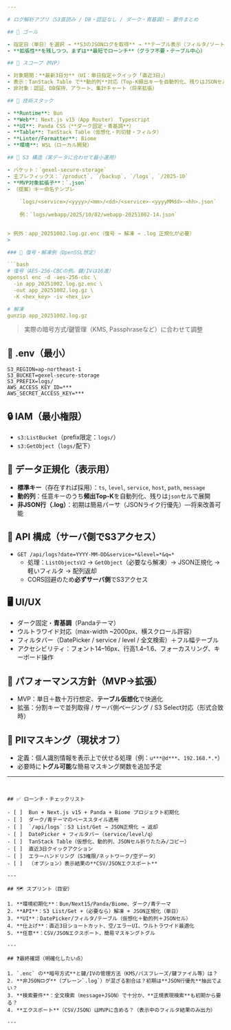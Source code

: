 ```yaml
---

# ログ解析アプリ（S3直読み / DB・認証なし / ダーク・青基調）— 要件まとめ

## 🎯 ゴール

- 指定日（単日）を選択 → **S3のJSONログを取得** → **テーブル表示（フィルタ/ソート/検索）**
- **拡張性**を残しつつ、まずは**最短でローンチ**（グラフ不要・テーブル中心）

## 🧭 スコープ（MVP）

- 対象期間：**最新3日分**（UI：単日指定＋クイック「直近3日」）
- 表示：TanStack Table で**動的列**対応（Top-K頻出キーを自動列化、残りはJSONセルで展開）
- 非対象：認証、DB保持、アラート、集計チャート（将来拡張）

## 🧱 技術スタック

- **Runtime**: Bun
- **Web**: Next.js v15（App Router） Typescript
- **UI**: Panda CSS（**ダーク固定・青基調**）
- **Table**: TanStack Table（仮想化・列切替・フィルタ）
- **Linter/Formatter**: Biome
- **環境**: WSL（ローカル開発）

## 📁 S3 構造（実データに合わせて最小運用）

- バケット：`gexel-secure-storage`
- 主プレフィックス：`/product`, `/backup`, `/logs`, `/2025-10`
- **MVP対象拡張子**：`.json`
- （提案）キー命名テンプレ
    
    `logs/<service>/<yyyy>/<mm>/<dd>/<service>-<yyyyMMdd>-<hh>.json`
    
    例：`logs/webapp/2025/10/02/webapp-20251002-14.json`
    

> 例外：app_20251002.log.gz.enc（復号 → 解凍 → .log 正規化が必要）
> 

### 🔐 復号・解凍例（OpenSSL想定）

```bash
# 復号（AES-256-CBCの例。鍵/IVは16進）
openssl enc -d -aes-256-cbc \
  -in app_20251002.log.gz.enc \
  -out app_20251002.log.gz \
  -K <hex_key> -iv <hex_iv>

# 解凍
gunzip app_20251002.log.gz

```

> 実際の暗号方式/鍵管理（KMS, Passphraseなど）に合わせて調整
> 

## 🔌 .env（最小）

```
S3_REGION=ap-northeast-1
S3_BUCKET=gexel-secure-storage
S3_PREFIX=logs/
AWS_ACCESS_KEY_ID=***
AWS_SECRET_ACCESS_KEY=***

```

## 🔒 IAM（最小権限）

- `s3:ListBucket`（prefix限定：`logs/`）
- `s3:GetObject`（`logs/`配下）

## 🧪 データ正規化（表示用）

- **標準キー**（存在すれば採用）：`ts`, `level`, `service`, `host`, `path`, `message`
- **動的列**：任意キーのうち**頻出Top-K**を自動列化、残りは`json`セルで展開
- **非JSON行（.log）**：初期は簡易パーサ（JSONライク行優先）—将来改善可能

## 🧰 API 構成（サーバ側でS3アクセス）

- `GET /api/logs?date=YYYY-MM-DD&service=*&level=*&q=*`
    - 処理：`ListObjectsV2` → `GetObject`（必要なら解凍）→ JSON正規化 → 軽いフィルタ → 配列返却
    - CORS回避のため**必ずサーバ側**でS3アクセス

## 🖥️ UI/UX

- ダーク固定・**青基調**（Pandaテーマ）
- ウルトラワイド対応（max-width ~2000px、横スクロール許容）
- フィルタバー（DatePicker / service / level / 全文検索）＋フル幅テーブル
- アクセシビリティ：フォント14–16px、行高1.4–1.6、フォーカスリング、キーボード操作

## 🚀 パフォーマンス方針（MVP→拡張）

- MVP：単日＋数十万行想定、**テーブル仮想化**で快適化
- 拡張：分割キーで並列取得 / サーバ側ページング / S3 Select対応（形式合致時）

## 🧼 PIIマスキング（現状オフ）

- 定義：個人識別情報を表示上で伏せる処理（例：`u***@d***`、`192.168.*.*`）
- 必要時に**トグル可能**な簡易マスキング関数を追加予定

---
```


## ✅ ローンチ・チェックリスト

- [ ]  Bun + Next.js v15 + Panda + Biome プロジェクト初期化
- [ ]  ダーク/青テーマのベーススタイル適用
- [ ]  `/api/logs`：S3 List/Get → JSON正規化 → 返却
- [ ]  DatePicker + フィルタバー（service/level/q）
- [ ]  TanStack Table（仮想化、動的列、JSONセル折りたたみ/コピー）
- [ ]  直近3日クイックアクション
- [ ]  エラーハンドリング（S3権限/ネットワーク/空データ）
- [ ]  （オプション）表示結果の**CSV/JSONエクスポート**

---

## 🗺️ スプリント（目安）

1. **環境初期化**：Bun/Next15/Panda/Biome、ダーク/青テーマ
2. **API**：S3 List/Get +（必要なら）解凍 + JSON正規化（単日）
3. **UI**：DatePicker/フィルタ/テーブル（仮想化＋動的列＋JSONセル）
4. **仕上げ**：直近3日ショートカット、空/エラーUI、ウルトラワイド最適化
5. **任意**：CSV/JSONエクスポート、簡易マスキングトグル

---

## ❓最終確認（明確化したい点）

1. `.enc` の**暗号方式**と鍵/IVの管理方法（KMS/パスフレーズ/鍵ファイル等）は？
2. **非JSONログ**（プレーン`.log`）が混ざる割合は？初期は**JSON行優先**抽出でよい？
3. **検索要件**：全文検索（message+JSON）で十分か、**正規表現検索**も初期から要る？
4. **エクスポート**（CSV/JSON）はMVPに含める？（表示中のフィルタ結果のみ出力）

---